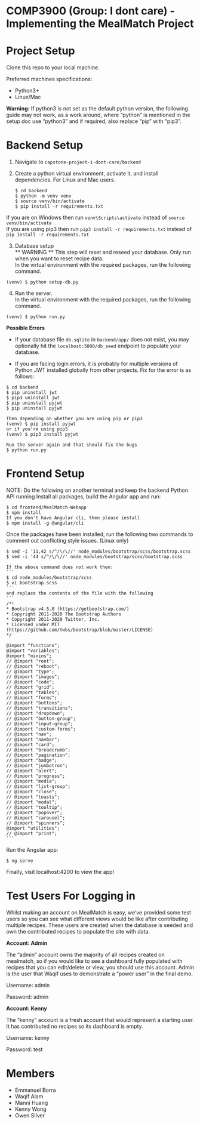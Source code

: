 # COMP3900 (Group: I dont care) - Implementing the MealMatch Project

# Project Setup
Clone this repo to your local machine.

Preferred machines specifications:
- Python3+
- Linux/Mac

**Warning:** If python3 is not set as the default python version, the following guide may not work, as a work around, where “python” is mentioned in the setup doc use “python3” and if required, also replace “pip” with “pip3”.

# Backend Setup
1. Navigate to `capstone-project-i-dont-care/backend`

2. Create a python virtual environment, activate it, and install dependencies.
	For Linux and Mac users.
	```
	$ cd backend
	$ python -m venv venv
	$ source venv/bin/activate
	$ pip install -r requirements.txt
	``` 
If you are on Windows then run `venv\Scripts\activate` instead of `source venv/bin/activate`  
If you are using pip3 then run `pip3 install -r requirements.txt` instead of `pip install -r requirements.txt`  

3. Database setup  
** WARNING ** This step will reset and reseed your database. Only run when you want to reset recipe data.  
In the virtual environment with the required packages, run the following command.
```
(venv) $ python setup-db.py
```  

4. Run the server.  
In the virtual environment with the required packages, run the following command.
```
(venv) $ python run.py
```

**Possible Errors**
- If your database file `db.sqlite` in `backend/app/` does not exist, you may optionally hit the `localhost:5000/db_seed` endpoint to populate your database.

- If you are facing login errors, it is probably for multiple versions of Python JWT installed globally from other projects. Fix for the error is as follows:
```
$ cd backend
$ pip uninstall jwt
$ pip3 uninstall jwt
$ pip uninstall pyjwt
$ pip uninstall pyjwt

Then depending on whether you are using pip or pip3
(venv) $ pip install pyjwt
or if you're using pip3
(venv) $ pip3 install pyjwt

Run the server again and that should fix the bugs
$ python run.py
```

# Frontend Setup
NOTE: Do the following on another terminal and keep the backend Python API running
Install all packages, build the Angular app and run:
```
$ cd frontend/MealMatch-Webapp
$ npm install
If you don't have Angular cli, then please install
$ npm install -g @angular/cli
```
Once the packages have been installed, run the following two commands to comment out conflicting style issues. (Linux only)
```
$ sed -i '11,42 s/^/\/\//' node_modules/bootstrap/scss/bootstrap.scss
$ sed -i '44 s/^/\/\//' node_modules/bootstrap/scss/bootstrap.scss
```

	If the above command does not work then:
	```
	$ cd node_modules/bootstrap/scss
	$ vi bootstrap.scss
	```
	and replace the contents of the file with the following
	```
	/*!
	* Bootstrap v4.5.0 (https://getbootstrap.com/)
	* Copyright 2011-2020 The Bootstrap Authors
	* Copyright 2011-2020 Twitter, Inc.
	* Licensed under MIT (https://github.com/twbs/bootstrap/blob/master/LICENSE)
	*/

	@import "functions";
	@import "variables";
	@import "mixins";
	// @import "root";
	// @import "reboot";
	// @import "type";
	// @import "images";
	// @import "code";
	// @import "grid";
	// @import "tables";
	// @import "forms";
	// @import "buttons";
	// @import "transitions";
	// @import "dropdown";
	// @import "button-group";
	// @import "input-group";
	// @import "custom-forms";
	// @import "nav";
	// @import "navbar";
	// @import "card";
	// @import "breadcrumb";
	// @import "pagination";
	// @import "badge";
	// @import "jumbotron";
	// @import "alert";
	// @import "progress";
	// @import "media";
	// @import "list-group";
	// @import "close";
	// @import "toasts";
	// @import "modal";
	// @import "tooltip";
	// @import "popover";
	// @import "carousel";
	// @import "spinners";
	@import "utilities";
	// @import "print";
	```
    
Run the Angular app:
```
$ ng serve
```

Finally, visit localhost:4200 to view the app!

# Test Users For Logging in
Whilst making an account on MealMatch is easy, we’ve provided some test users so you can see what different views would be like after contributing multiple recipes. These users are created when the database is seeded and own the contributed recipes to populate the site with data.

**Account: Admin**

The “admin” account owns the majority of all recipes created on mealmatch, so if you would like to see a dashboard fully populated with recipes that you can edit/delete or view, you should use this account. Admin is the user that Waqif uses to demonstrate a “power user” in the final demo.

Username: admin

Password: admin

**Account: Kenny**

The “kenny” account is a fresh account that would represent a starting user. It has contributed no recipes so its dashboard is empty.

Username: kenny

Password: test


# Members
- Emmanuel Borra
- Waqif Alam
- Manni Huang
- Kenny Wong
- Owen Silver
